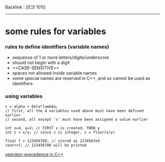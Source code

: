 Backlink : [[CS 101]]

---

# some rules for variables
### rules to define identifiers (variable names)
- sequence of 1 or more letters/digits/underscore
- should not begin with a digit
- ==CASE-SENSITIVE==
- spaces not allowed inside variable names
- some special names are reserved in C++, and so cannot be used as identifiers

### using variables
```
s = alpha + beta*lambda; 
// first, all the 4 variables used above must have been defined earlier
// second, all except 's' must have been assigned a value earlier

int x=4, y=3; // FIRST x is created, THEN y
int z = x/y; // since z is integer, z = floor(x/y)

float f = 123456789; // stored as 1234567e9
cout<<f; // 123456700 will be printed

```



[operator-precedence in C++](https://en.cppreference.com/w/cpp/language/operator_precedence)